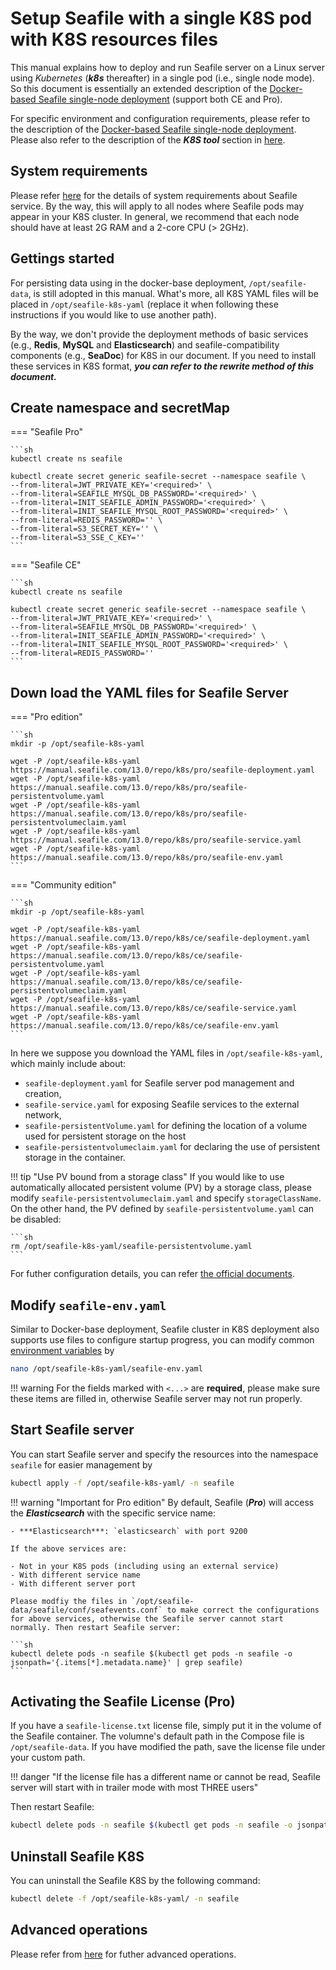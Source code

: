 # Setup Seafile with a single K8S pod with K8S resources files

This manual explains how to deploy and run Seafile server on a Linux server using *Kubernetes* (***k8s*** thereafter) in a single pod (i.e., single node mode). So this document is essentially an extended description of the [Docker-based Seafile single-node deployment](./overview.md) (support both CE and Pro). 

For specific environment and configuration requirements, please refer to the description of the [Docker-based Seafile single-node deployment](./setup_pro_by_docker.md#requirements). Please also refer to the description of the ***K8S tool*** section in [here](./cluster_deploy_with_k8s.md#k8s-tools).

## System requirements

Please refer [here](./system_requirements.md) for the details of system requirements about Seafile service. By the way, this will apply to all nodes where Seafile pods may appear in your K8S cluster. In general, we recommend that each node should have at least 2G RAM and a 2-core CPU (> 2GHz).

## Gettings started

For persisting data using in the docker-base deployment, `/opt/seafile-data`, is still adopted in this manual. What's more, all K8S YAML files will be placed in `/opt/seafile-k8s-yaml` (replace it when following these instructions if you would like to use another path).

By the way, we don't provide the deployment methods of basic services (e.g., **Redis**, **MySQL** and **Elasticsearch**) and seafile-compatibility components (e.g., **SeaDoc**) for K8S in our document. If you need to install these services in K8S format, ***you can refer to the rewrite method of this document.***

## Create namespace and secretMap

=== "Seafile Pro"

    ```sh
    kubectl create ns seafile

    kubectl create secret generic seafile-secret --namespace seafile \
    --from-literal=JWT_PRIVATE_KEY='<required>' \
    --from-literal=SEAFILE_MYSQL_DB_PASSWORD='<required>' \
    --from-literal=INIT_SEAFILE_ADMIN_PASSWORD='<required>' \
    --from-literal=INIT_SEAFILE_MYSQL_ROOT_PASSWORD='<required>' \
    --from-literal=REDIS_PASSWORD='' \
    --from-literal=S3_SECRET_KEY='' \
    --from-literal=S3_SSE_C_KEY=''  
    ```
=== "Seafile CE"

    ```sh
    kubectl create ns seafile

    kubectl create secret generic seafile-secret --namespace seafile \
    --from-literal=JWT_PRIVATE_KEY='<required>' \
    --from-literal=SEAFILE_MYSQL_DB_PASSWORD='<required>' \
    --from-literal=INIT_SEAFILE_ADMIN_PASSWORD='<required>' \
    --from-literal=INIT_SEAFILE_MYSQL_ROOT_PASSWORD='<required>' \
    --from-literal=REDIS_PASSWORD=''
    ```

## Down load the YAML files for Seafile Server

=== "Pro edition"

    ```sh
    mkdir -p /opt/seafile-k8s-yaml

    wget -P /opt/seafile-k8s-yaml https://manual.seafile.com/13.0/repo/k8s/pro/seafile-deployment.yaml
    wget -P /opt/seafile-k8s-yaml https://manual.seafile.com/13.0/repo/k8s/pro/seafile-persistentvolume.yaml
    wget -P /opt/seafile-k8s-yaml https://manual.seafile.com/13.0/repo/k8s/pro/seafile-persistentvolumeclaim.yaml
    wget -P /opt/seafile-k8s-yaml https://manual.seafile.com/13.0/repo/k8s/pro/seafile-service.yaml
    wget -P /opt/seafile-k8s-yaml https://manual.seafile.com/13.0/repo/k8s/pro/seafile-env.yaml
    ```

=== "Community edition"

    ```sh
    mkdir -p /opt/seafile-k8s-yaml

    wget -P /opt/seafile-k8s-yaml https://manual.seafile.com/13.0/repo/k8s/ce/seafile-deployment.yaml
    wget -P /opt/seafile-k8s-yaml https://manual.seafile.com/13.0/repo/k8s/ce/seafile-persistentvolume.yaml
    wget -P /opt/seafile-k8s-yaml https://manual.seafile.com/13.0/repo/k8s/ce/seafile-persistentvolumeclaim.yaml
    wget -P /opt/seafile-k8s-yaml https://manual.seafile.com/13.0/repo/k8s/ce/seafile-service.yaml
    wget -P /opt/seafile-k8s-yaml https://manual.seafile.com/13.0/repo/k8s/ce/seafile-env.yaml
    ```

In here we suppose you download the YAML files in `/opt/seafile-k8s-yaml`, which mainly include about:

- `seafile-deployment.yaml` for Seafile server pod management and creation, 
- `seafile-service.yaml` for exposing Seafile services to the external network, 
- `seafile-persistentVolume.yaml` for defining the location of a volume used for persistent storage on the host
- `seafile-persistentvolumeclaim.yaml` for declaring the use of persistent storage in the container.

!!! tip "Use PV bound from a storage class"
    If you would like to use automatically allocated persistent volume (PV) by a storage class, please modify `seafile-persistentvolumeclaim.yaml` and specify `storageClassName`. On the other hand, the PV defined by `seafile-persistentvolume.yaml` can be disabled:

    ```sh
    rm /opt/seafile-k8s-yaml/seafile-persistentvolume.yaml
    ```

For futher configuration details, you can refer [the official documents](https://kubernetes.io/docs/tasks/configure-pod-container/).

## Modify `seafile-env.yaml`

Similar to Docker-base deployment, Seafile cluster in K8S deployment also supports use files to configure startup progress, you can modify common [environment variables](./setup_pro_by_docker.md#downloading-and-modifying-env) by

```sh
nano /opt/seafile-k8s-yaml/seafile-env.yaml
```

!!! warning
    For the fields marked with `<...>` are **required**, please make sure these items are filled in, otherwise Seafile server may not run properly. 

## Start Seafile server

You can start Seafile server and specify the resources into the namespace `seafile` for easier management by

```sh
kubectl apply -f /opt/seafile-k8s-yaml/ -n seafile
```

!!! warning "Important for Pro edition"
    By default, Seafile (***Pro***) will access the ***Elasticsearch*** with the specific service name:

    - ***Elasticsearch***: `elasticsearch` with port 9200

    If the above services are:

    - Not in your K8S pods (including using an external service)
    - With different service name
    - With different server port

    Please modfiy the files in `/opt/seafile-data/seafile/conf/seafevents.conf` to make correct the configurations for above services, otherwise the Seafile server cannot start normally. Then restart Seafile server:

    ```sh
    kubectl delete pods -n seafile $(kubectl get pods -n seafile -o jsonpath='{.items[*].metadata.name}' | grep seafile)
    ```

## Activating the Seafile License (Pro)

If you have a `seafile-license.txt` license file, simply put it in the volume of the Seafile container. The volumne's default path in the Compose file is `/opt/seafile-data`. If you have modified the path, save the license file under your custom path.

!!! danger "If the license file has a different name or cannot be read, Seafile server will start with in trailer mode with most THREE users"

Then restart Seafile:

```bash
kubectl delete pods -n seafile $(kubectl get pods -n seafile -o jsonpath='{.items[*].metadata.name}' | grep seafile)
```

## Uninstall Seafile K8S

You can uninstall the Seafile K8S by the following command:

```sh
kubectl delete -f /opt/seafile-k8s-yaml/ -n seafile
```

## Advanced operations

Please refer from [here](./k8s_advanced_management.md) for futher advanced operations.
